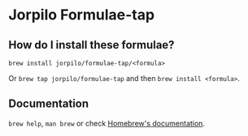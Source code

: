 # Jorpilo Formulae-tap

## How do I install these formulae?

`brew install jorpilo/formulae-tap/<formula>`

Or `brew tap jorpilo/formulae-tap` and then `brew install <formula>`.

## Documentation

`brew help`, `man brew` or check [Homebrew's documentation](https://docs.brew.sh).
